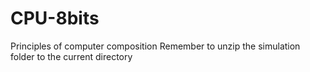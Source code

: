 # CPU-8bits
Principles of computer composition
Remember to unzip the simulation folder to the current directory
